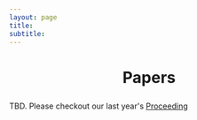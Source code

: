 ```yaml
---
layout: page
title: 
subtitle: 
---
```


<h1 style="text-align:center; margin-bottom:20pt; !important"> Papers </h1>

TBD. Please checkout our last year's [Proceeding](https://openreview.net/group?id=aclweb.org/ACL/2024/Workshop/ClimateNLP#tab-accept)
